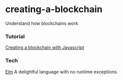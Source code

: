 # creating-a-blockchain
Understand how blockchains work

### Tutorial
[Creating a blockchain with Javascript](https://www.youtube.com/watch?v=zVqczFZr124)

### Tech
[Elm](https://elm-lang.org/) A delightful language with no runtime exceptions.
